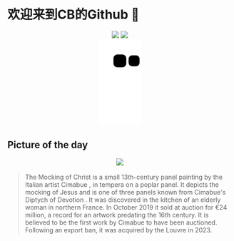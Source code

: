 
# 欢迎来到CB的Github 👋

<div align="center">
  <img height="137px" src="https://github-readme-stats.vercel.app/api?username=SuperCB&show_icons=true&theme=radical" />
  <img height="137px" src="https://github-readme-stats.vercel.app/api/top-langs/?username=SuperCB&hide_title=true&hide_border=true&layout=compact&langs_count=6&text_color=000&icon_color=fff" />
</div>


<div align="center">
    <img src="./contribution-snake/github-contribution-grid-snake.svg" />
</div>



## Picture of the day
<div align="center">
  <img width=400px src="https://upload.wikimedia.org/wikipedia/commons/thumb/3/3c/Cimabue_Christ_Mocked.jpg/480px-Cimabue_Christ_Mocked.jpg" />
</div>

>The Mocking of Christ  is a small 13th-century  panel painting  by the Italian artist  Cimabue , in  tempera  on a  poplar  panel. It depicts the  mocking of Jesus  and is one of three panels known from Cimabue's  Diptych of Devotion . It was discovered in the kitchen of an elderly woman in northern France. In October 2019 it sold at auction for €24 million, a record for an artwork predating the 16th century. It is believed to be the first work by Cimabue to have been auctioned. Following an export ban, it was acquired by the  Louvre  in 2023.


